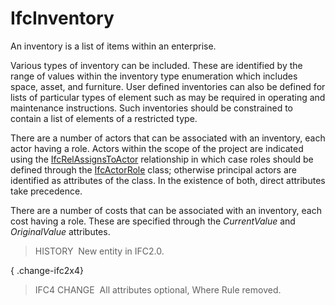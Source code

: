 IfcInventory
============

An inventory is a list of items within an enterprise.

Various types of inventory can be included. These are identified by the range of values within the inventory type enumeration which includes space, asset, and furniture. User defined inventories can also be defined for lists of particular types of element such as may be required in operating and maintenance instructions. Such inventories should be constrained to contain a list of elements of a restricted type.  
  
There are a number of actors that can be associated with an inventory, each actor having a role. Actors within the scope of the project are indicated using the [IfcRelAssignsToActor](../../ifckernel/lexical/ifcrelassignstoactor.htm) relationship in which case roles should be defined through the [IfcActorRole](../../ifcactorresource/lexical/ifcactorrole.htm) class; otherwise principal actors are identified as attributes of the class. In the existence of both, direct attributes take precedence.  
  
There are a number of costs that can be associated with an inventory, each cost having a role. These are specified through the _CurrentValue_ and _OriginalValue_ attributes.

> HISTORY&nbsp; New entity in IFC2.0.

{ .change-ifc2x4}
> IFC4 CHANGE&nbsp; All attributes optional, Where Rule removed.
